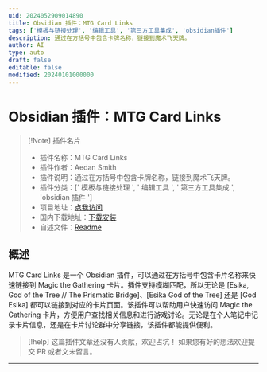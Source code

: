 ```yaml
---
uid: 2024052909014890
title: Obsidian 插件：MTG Card Links
tags: ['模板与链接处理', '编辑工具', '第三方工具集成', 'obsidian插件']
description: 通过在方括号中包含卡牌名称，链接到魔术飞天牌。
author: AI
type: auto
draft: false
editable: false
modified: 20240101000000
---
```


# Obsidian 插件：MTG Card Links

> [!Note] 插件名片
> - 插件名称：MTG Card Links
> - 插件作者：Aedan Smith
> - 插件说明：通过在方括号中包含卡牌名称，链接到魔术飞天牌。
> - 插件分类：[' 模板与链接处理 ', ' 编辑工具 ', ' 第三方工具集成 ', 'obsidian 插件 ']
> - 项目地址：[点我访问](https://github.com/aedans/mtg-card-links)
> - 国内下载地址：[下载安装](https://pkmer.cn/products/plugin/pluginMarket/?mtg-card-links)
> - 自述文件：[Readme](https://ghproxy.net/https://raw.githubusercontent.com/aedans/mtg-card-links/master/README.md)

## 概述

MTG Card Links 是一个 Obsidian 插件，可以通过在方括号中包含卡片名称来快速链接到 Magic the Gathering 卡片。插件支持模糊匹配，所以无论是 [Esika, God of the Tree // The Prismatic Bridge]、[Esika God of the Tree] 还是 [God Esika] 都可以链接到对应的卡片页面。该插件可以帮助用户快速访问 Magic the Gathering 卡片，方便用户查找相关信息和进行游戏讨论。无论是在个人笔记中记录卡片信息，还是在卡片讨论群中分享链接，该插件都能提供便利。

> [!help]
> 这篇插件文章还没有人贡献，欢迎占坑！
> 如果您有好的想法欢迎提交 PR 或者文末留言。

---



